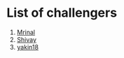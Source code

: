 # List of challengers
1. [Mrinal](https://github.com/mrinal1224)
2. [Shivay](https://github.com/shivaylamba)
3. [yakin18](https://github.com/yakin18)
